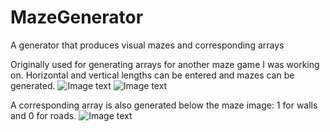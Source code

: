 # MazeGenerator
A generator that produces visual mazes and corresponding arrays

Originally used for generating arrays for another maze game I was working on.
Horizontal and vertical lengths can be entered and mazes can be generated. 
![Image text](https://raw.github.com/yourName/repositpry/master/yourprojectName/img-folder/test.jpg](https://github.com/Glaivenus/MazeGenerator/blob/main/img/3.JPG)https://github.com/Glaivenus/MazeGenerator/blob/main/img/1.JPG)
![Image text](https://raw.github.com/yourName/repositpry/master/yourprojectName/img-folder/test.jpg](https://github.com/Glaivenus/MazeGenerator/blob/main/img/3.JPG)https://github.com/Glaivenus/MazeGenerator/blob/main/img/2.JPG)

A corresponding array is also generated below the maze image: 1 for walls and 0 for roads.
![Image text](https://raw.github.com/yourName/repositpry/master/yourprojectName/img-folder/test.jpg](https://github.com/Glaivenus/MazeGenerator/blob/main/img/3.JPG)https://github.com/Glaivenus/MazeGenerator/blob/main/img/3.JPG)
